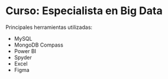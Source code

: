 # Curso: Especialista en Big Data

Principales herramientas utilizadas:
- MySQL
- MongoDB Compass
- Power BI
- Spyder
- Excel
- Figma
